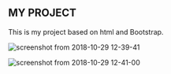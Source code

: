 ## MY PROJECT

This is my project based on html and Bootstrap.

![screenshot from 2018-10-29 12-39-41](https://user-images.githubusercontent.com/37222497/47635602-99a52f00-db7b-11e8-92d6-1c9025118d98.png)

![screenshot from 2018-10-29 12-41-00](https://user-images.githubusercontent.com/37222497/47635603-9a3dc580-db7b-11e8-83fd-858d4a7a5f46.png)
